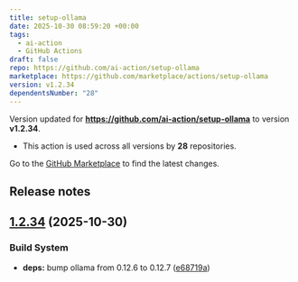 ```yaml
---
title: setup-ollama
date: 2025-10-30 08:59:20 +00:00
tags:
  - ai-action
  - GitHub Actions
draft: false
repo: https://github.com/ai-action/setup-ollama
marketplace: https://github.com/marketplace/actions/setup-ollama
version: v1.2.34
dependentsNumber: "28"
---
```



Version updated for **https://github.com/ai-action/setup-ollama** to version **v1.2.34**.
- This action is used across all versions by **28** repositories.

Go to the [GitHub Marketplace](https://github.com/marketplace/actions/setup-ollama) to find the latest changes.

## Release notes

## [1.2.34](https://github.com/ai-action/setup-ollama/compare/v1.2.33...v1.2.34) (2025-10-30)

### Build System

* **deps:** bump ollama from 0.12.6 to 0.12.7 ([e68719a](https://github.com/ai-action/setup-ollama/commit/e68719a36877e25c2e71c7d02dd2fb753d42bfd9))
